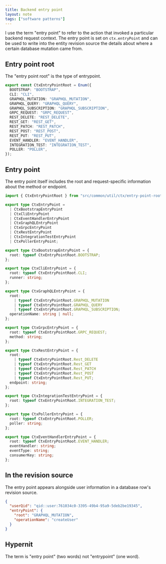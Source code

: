 ```yaml
---
title: Backend entry point
layout: note
tags: ["software patterns"]
---
```


I use the term "entry point" to refer to the action that invoked a particular backend request context. The entry point is set on `ctx.entryPoint` and can be used to write into the entity revision source the details about where a certain database mutation came from.

## Entry point root

The "entry point root" is the type of entrypoint.

```ts
export const CtxEntryPointRoot = Enum({
  BOOTSTRAP: "BOOTSTRAP",
  CLI: "CLI",
  GRAPHQL_MUTATION: "GRAPHQL_MUTATION",
  GRAPHQL_QUERY: "GRAPHQL_QUERY",
  GRAPHQL_SUBSCRIPTION: "GRAPHQL_SUBSCRIPTION",
  GRPC_REQUEST: "GRPC_REQUEST",
  REST_DELETE: "REST_DELETE",
  REST_GET: "REST_GET",
  REST_PATCH: "REST_PATCH",
  REST_POST: "REST_POST",
  REST_PUT: "REST_PUT",
  EVENT_HANDLER: "EVENT_HANDLER",
  INTEGRATION_TEST: "INTEGRATION_TEST",
  POLLER: "POLLER",
});
```

## Entry point

The entry point itself includes the root and request-specific information about the method or endpoint.

```ts
import { CtxEntryPointRoot } from "src/common/util/ctx/entry-point-root";

export type CtxEntryPoint =
  | CtxBootstrapEntryPoint
  | CtxCliEntryPoint
  | CtxEventHandlerEntryPoint
  | CtxGraphQLEntryPoint
  | CtxGrpcEntryPoint
  | CtxRestEntryPoint
  | CtxIntegrationTestEntryPoint
  | CtxPollerEntryPoint;

export type CtxBootstrapEntryPoint = {
  root: typeof CtxEntryPointRoot.BOOTSTRAP;
};

export type CtxCliEntryPoint = {
  root: typeof CtxEntryPointRoot.CLI;
  runner: string;
};

export type CtxGraphQLEntryPoint = {
  root:
    | typeof CtxEntryPointRoot.GRAPHQL_MUTATION
    | typeof CtxEntryPointRoot.GRAPHQL_QUERY
    | typeof CtxEntryPointRoot.GRAPHQL_SUBSCRIPTION;
  operationName: string | null;
};

export type CtxGrpcEntryPoint = {
  root: typeof CtxEntryPointRoot.GRPC_REQUEST;
  method: string;
};

export type CtxRestEntryPoint = {
  root:
    | typeof CtxEntryPointRoot.Rest_DELETE
    | typeof CtxEntryPointRoot.Rest_GET
    | typeof CtxEntryPointRoot.Rest_PATCH
    | typeof CtxEntryPointRoot.Rest_POST
    | typeof CtxEntryPointRoot.Rest_PUT;
  endpoint: string;
};

export type CtxIntegrationTestEntryPoint = {
  root: typeof CtxEntryPointRoot.INTEGRATION_TEST;
};

export type CtxPollerEntryPoint = {
  root: typeof CtxEntryPointRoot.POLLER;
  poller: string;
};

export type CtxEventHandlerEntryPoint = {
  root: typeof CtxEntryPointRoot.EVENT_HANDLER;
  eventHandler: string;
  eventType: string;
  consumerKey: string;
};
```

## In the revision source

The entry point appears alongside user information in a database row's revision source.

```json
{
  "userQid": "qid::user:761034c0-3395-49b4-95a9-5deb2be19345",
  "entryPoint": {
    "root": "GRAPHQL_MUTATION",
    "operationName": "createUser"
  }
}
```

## Hypernit

The term is "entry point" (two words) not "entrypoint" (one word).
